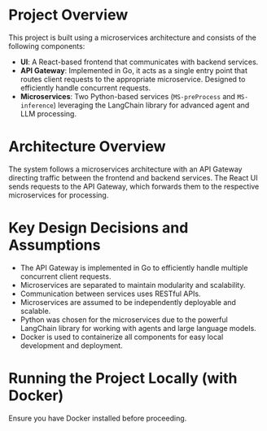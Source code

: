 # Project Overview

This project is built using a microservices architecture and consists of the following components:

- **UI**: A React-based frontend that communicates with backend services.
- **API Gateway**: Implemented in Go, it acts as a single entry point that routes client requests to the appropriate microservice. Designed to efficiently handle concurrent requests.
- **Microservices**: Two Python-based services (`MS-preProcess` and `MS-inference`) leveraging the LangChain library for advanced agent and LLM processing.

# Architecture Overview

The system follows a microservices architecture with an API Gateway directing traffic between the frontend and backend services. The React UI sends requests to the API Gateway, which forwards them to the respective microservices for processing.

# Key Design Decisions and Assumptions

- The API Gateway is implemented in Go to efficiently handle multiple concurrent client requests.
- Microservices are separated to maintain modularity and scalability.
- Communication between services uses RESTful APIs.
- Microservices are assumed to be independently deployable and scalable.
- Python was chosen for the microservices due to the powerful LangChain library for working with agents and large language models.
- Docker is used to containerize all components for easy local development and deployment.

# Running the Project Locally (with Docker)

Ensure you have Docker installed before proceeding.
